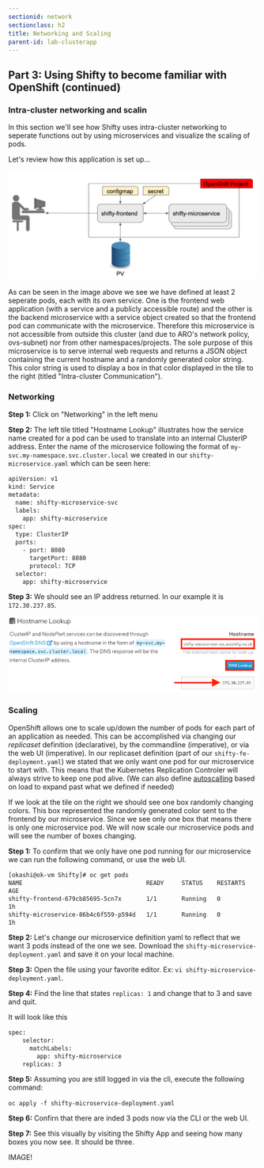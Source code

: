 ```yaml
---
sectionid: network
sectionclass: h2
title: Networking and Scaling
parent-id: lab-clusterapp
---
```


## Part 3: Using Shifty to become familiar with OpenShift (continued)

### Intra-cluster networking and scalin
In this section we'll see how Shifty uses intra-cluster networking to seperate functions out by using microservices and visualize the scaling of pods.

Let's review how this application is set up...

![Shifty Diagram](/media/managedlab/4-shifty-arch.png)

As can be seen in the image above we see we have defined at least 2 seperate pods, each with its own service.  One is the frontend web application (with a service and a publicly accessible route) and the other is the backend microservice with a service object created so that the frontend pod can communicate with the microservice.  Therefore this microservice is not accessible from outside this cluster (and due to ARO's network policy, ovs-subnet) nor from other namespaces/projects.  The sole purpose of this microservice is to serve internal web requests and returns a JSON object containing the current hostname and a randomly generated color string.  This color string is used to display a box in that color displayed in the tile to the right (titled "Intra-cluster Communication").


### Networking
**Step 1:** Click on "Networking" in the left menu

**Step 2:** The left tile titled "Hostname Lookup" illustrates how the service name created for a pod can be used to translate into an internal ClusterIP address. Enter the name of the microservice following the format of `my-svc.my-namespace.svc.cluster.local` we created in our `shifty-microservice.yaml` which can be seen here:

```
apiVersion: v1
kind: Service
metadata:
  name: shifty-microservice-svc
  labels:
    app: shifty-microservice
spec:
  type: ClusterIP
  ports:
    - port: 8080
      targetPort: 8080
      protocol: TCP
  selector:
    app: shifty-microservice
```

**Step 3:** We should see an IP address returned.  In our example it is ```172.30.237.85```.

![Shifty DNS](/media/managedlab/20-shifty-dns.png)

### Scaling
OpenShift allows one to scale up/down the number of pods for each part of an application as needed.  This can be accomplished via changing our *replicaset* definition (declarative), by the commandline (imperative), or via the web UI (imperative). In our replicaset definition (part of our `shifty-fe-deployment.yaml`) we stated that we only want one pod for our microservice to start with. This means that the Kubernetes Replication Controler will always strive to keep one pod alive.  (We can also define [autoscalling](https://docs.openshift.com/container-platform/3.11/dev_guide/pod_autoscaling.html) based on load to expand past what we defined if needed)

If we look at the tile on the right we should see one box randomly changing colors.  This box represented the randomly generated color sent to the frontend by our microservice. Since we see only one box that means there is only one microservice pod.  We will now scale our microservice pods and will see the number of boxes changing.

**Step 1:** To confirm that we only have one pod running for our microservice we can run the following command, or use the web UI.
```
[okashi@ok-vm Shifty]# oc get pods
NAME                                   READY     STATUS    RESTARTS   AGE
shifty-frontend-679cb85695-5cn7x       1/1       Running   0          1h
shifty-microservice-86b4c6f559-p594d   1/1       Running   0          1h
```

**Step 2:** Let's change our microservice definition yaml to reflect that we want 3 pods instead of the one we see.  Download the `shifty-microservice-deployment.yaml` and save it on your local machine.

**Step 3:** Open the file using your favorite editor. Ex: `vi shifty-microservice-deployment.yaml`.

**Step 4:** Find the line that states `replicas: 1` and change that to 3 and save and quit.

It will look like this
```
spec:
    selector:
      matchLabels:
        app: shifty-microservice
    replicas: 3
 ```
 
 **Step 5:** Assuming you are still logged in via the cli, execute the following command:
 
 `oc apply -f shifty-microservice-deployment.yaml`
 
 **Step 6:** Confirn that there are inded 3 pods now via the CLI or the web UI.
 
 **Step 7:** See this visually by visiting the Shifty App and seeing how many boxes you now see.  It should be three.
 
 IMAGE!
